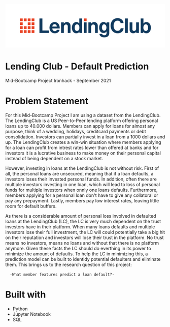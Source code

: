 
![Logo](https://github.com/joriencaron/LendingClubDefaults/blob/master/6021968642adc50004f0aa78.png?raw=true)

    
# Lending Club - Default Prediction

Mid-Bootcamp Project Ironhack - September 2021


# Problem Statement

For this Mid-Bootcamp Project I am using a dataset from the LendingClub. The LendingClub is a US Peer-to-Peer lending platform offering personal loans up to 40.000 dollars. Members can apply for loans for almost any purpose, think of a wedding, holidays, creditcard payments or debt consolidation. Investors can partially invest in a loan from a 1000 dollars and up. The LendingClub creates a win-win situation where members applying for a loan can profit from intrest rates lower than offered at banks and for investors it is a lucrative business to make money on their personal capital instead of being dependent on a stock market.

However, investing in loans at the LendingClub is not without risk. First of all, the personal loans are unsecured, meaning that if a loan defaults, a investors loses their invested personal funds. In addition, often there are multiple investors investing in one loan, which will lead to loss of personal funds for multiple investors when onnly one loans defaults. Furthermore, members applying for a personal loan don't have to give any collatoral or pay any prepayment. Lastly, members pay low interest rates, leaving little room for default buffers.

As there is a considerable amount of personal loss involved in defaulted loans at the LendingClub (LC), the LC is very much dependent on the trust investors have in their platform. When many loans defaults and multiple investors lose their full investment, the LC will could potentially take a big hit on their reputation and investors will lose their trust in the platform. No trust means no investors, means no loans and without that there is no platform anymore. Given these facts the LC should do everthing in its power to minimize the amount of defaults. To help the LC in minimizing this, a prediction model can be built to identidy potential defaulters and eliminate them. This brings us to the research question of this project:

      -What member features predict a loan default?-

# Built with

- Python
- Jupyter Notebook
- SQL

